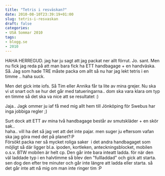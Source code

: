 ```yaml
---
title: "Tetris i resväskan?"
date: 2010-08-10T23:39:19+01:00
slug: tetris-i-resvaskan
draft: false
categories:
- USA Sommar 2010
tags:
- blogg.se
- 2010
---
```

HAHA HERREGUD. jag har ju sagt att jag packat ner allt förrut. Jo. sant. Men nu fick jag reda på att man bara fick ha ETT handbagage + en handväska. Så. Jag som hade TRE måste packa om allt så nu har jag lekt tetris i en timme .. haha suck.  
  
Men det gick inte iofs. Så Tim eller Annika får ta lite av mina grejer. Nu ska vi ut snart och se hur det går med tatueringarna.. dom ska vara klara om typ en timme så det ska va nice att se resultatet :)  
  
Jaja.. Jagk ommer ju iaf få med mig allt hem till Jönköping för Swebus har inga jobbiga regler ;)  
  
Surt dock att ETT av mina två handbagage består av smutskläder + en skör sak..  
haha.. vill ha det så jag vet att det inte pajar. men suger ju eftersom vafan ska jag göra med det på planet?:P  
Försökt packa ner så mycket roliga saker  i det andra handbagaget som möjligt så där ligger bl.a. ipoden, kortleken, anteckningsblocket, mobilen o.s.v. BTW mobilen är helt cp. Den går inte bara inteatt ladda. för när den väl laddade typ i en halvtimme så blev den "fullladdad" och gick att starta. sen dog den efter tre minuter och går inte längre att ladda eller starta. så det går inte att nå mig om man inte ringer tim :P